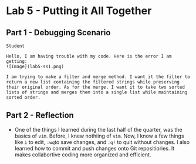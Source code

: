 # Lab 5 - Putting it All Together

## Part 1 - Debugging Scenario
```
Student

Hello, I am having trouble with my code. Here is the error I am getting:
![Image](lab5-ss1.png)

I am trying to make a filter and merge method. I want it the filter to return a new list containing the filtered strings while preserving their original order. As for the merge, I want it to take two sorted lists of strings and merges them into a single list while maintaining sorted order.

```

## Part 2 - Reflection  
  * One of the things I learned during the last half of the quarter, was the basics of `vim`. Before, I knew nothiing of `vim`. Now, I know a few things like `i` to edit, `:wq`to save changes, and `:q!` to quit without changes. I also learned how to commit and push changes onto Git repositiories. It makes collabortive coding more organized and efficient.
